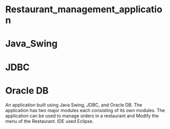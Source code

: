 # Restaurant_management_application
# Java_Swing
# JDBC
# Oracle DB
An application built using Java Swing, JDBC, and Oracle DB. The application has two major modules each consisting of its own modules.
The application can be used to manage orders in a restaurant and Modify the menu of the Restaurant.
IDE used Eclipse.
